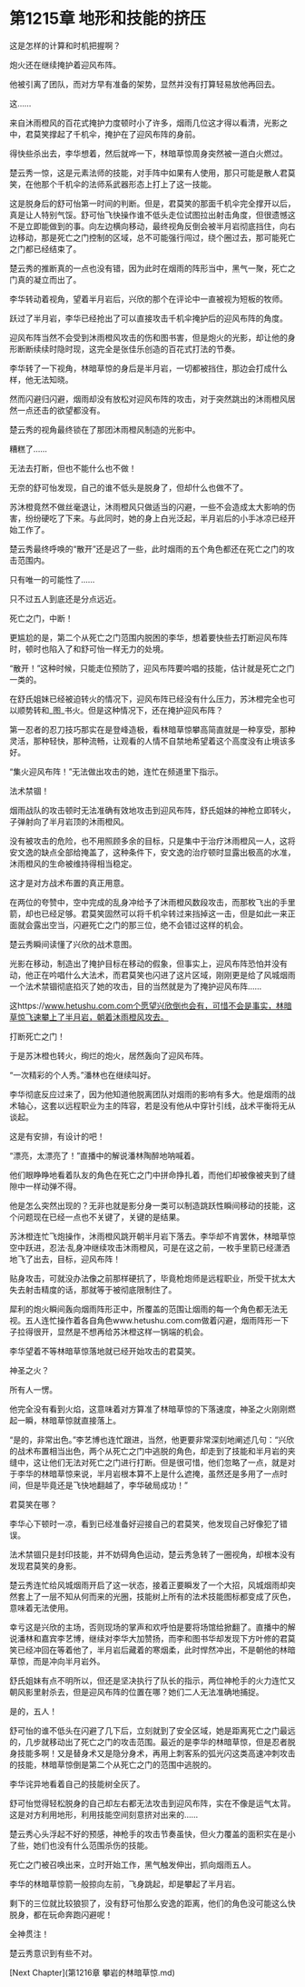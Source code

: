 # 第1215章 地形和技能的挤压

这是怎样的计算和时机把握啊？

炮火还在继续掩护着迎风布阵。

他被引离了团队，而对方早有准备的架势，显然并没有打算轻易放他再回去。

这……

来自沐雨橙风的百花式掩护力度顿时小了许多，烟雨几位这才得以看清，光影之中，君莫笑撑起了千机伞，掩护在了迎风布阵的身前。

得快些杀出去，李华想着，然后就哗一下，林暗草惊周身突然被一道白火燃过。

楚云秀一惊，这是元素法师的技能，对手阵中如果有人使用，那只可能是散人君莫笑，在他那个千机伞的法师系武器形态上打上了这一技能。

这是脱身后的舒可怡第一时间的判断。但是，君莫笑的那面千机伞完全撑开以后，真是让人特别气馁。舒可怡飞快操作谁不低头走位试图拉出射击角度，但很遗憾这不是立即能做到的事。向左边横向移动，最终视角反倒会被半月岩彻底挡住，向右边移动，那是死亡之门控制的区域，总不可能强行闯过，绕个圈过去，那可能死亡之门都已经结束了。

楚云秀的推断真的一点也没有错，因为此时在烟雨的阵形当中，黑气一聚，死亡之门真的凝立而出了。

李华转动着视角，望着半月岩后，兴欣的那个在评论中一直被视为短板的牧师。

跃过了半月岩，李华已经抢出了可以直接攻击千机伞掩护后的迎风布阵的角度。

迎风布阵当然不会受到沐雨橙风攻击的伤和图书害，但是炮火的光影，却让他的身形断断续续时隐时现，这完全是张佳乐创造的百花式打法的节奏。

李华转了一下视角，林暗草惊的身后是半月岩，一切都被挡住，那边会打成什么样，他无法知晓。

然而闪避归闪避，烟雨却没有放松对迎风布阵的攻击，对于突然跳出的沐雨橙风居然一点还击的欲望都没有。

楚云秀的视角最终锁在了那团沐雨橙风制造的光影中。

糟糕了……

无法去打断，但也不能什么也不做！

无奈的舒可怡发现，自己的谁不低头是脱身了，但却什么也做不了。

苏沐橙竟然不做丝毫退让，沐雨橙风只做适当的闪避，一些不会造成太大影响的伤害，纷纷硬吃了下来。与此同时，她的身上白光泛起，半月岩后的小手冰凉已经开始工作了。

楚云秀最终呼唤的“散开”还是迟了一些，此时烟雨的五个角色都还在死亡之门的攻击范围内。

只有唯一的可能性了……

只不过五人到底还是分点远近。

死亡之门，中断！

更尴尬的是，第二个从死亡之门范围内脱困的李华，想着要快些去打断迎风布阵时，顿时也陷入了和舒可怡一样无力的处境。

“散开！”这种时候，只能走位预防了，迎风布阵要吟唱的技能，估计就是死亡之门一类的。

在舒氏姐妹已经被迫转火的情况下，迎风布阵已经没有什么压力，苏沐橙完全也可以顺势转和_图_书火。但是这种情况下，还在掩护迎风布阵？

第一忍者的忍刀技巧那实在是登峰造极，看林暗草惊攀高简直就是一种享受，那种灵活，那种轻快，那种流畅，让观看的人情不自禁地希望着这个高度没有止境该多好。

“集火迎风布阵！”无法做出攻击的她，连忙在频道里下指示。

法术禁锢！

烟雨战队的攻击顿时无法准确有效地攻击到迎风布阵，舒氏姐妹的神枪立即转火，子弹射向了半月岩顶的沐雨橙风。

没有被攻击的危险，也不用照顾多余的目标，只是集中于治疗沐雨橙风一人，这将安文逸的缺点全部给掩盖了，这种条件下，安文逸的治疗顿时显露出极高的水准，沐雨橙风的生命被维持得相当稳定。

这才是对方战术布置的真正用意。

在两位的夸赞中，空中完成的乱身冲给予了沐雨橙风数段攻击，而那枚飞出的手里箭，却也已经足够。君莫笑固然可以将千机伞转过来挡掉这一击，但是如此一来正面就会露出空当，闪避死亡之门的那三位，绝不会错过这样的机会。

楚云秀瞬间读懂了兴欣的战术意图。

光影在移动，制造出了掩护目标在移动的假象，但事实上，迎风布阵恐怕并没有动，他正在吟唱什么大法术，而君莫笑也闪进了这片区域，刚刚更是给了风城烟雨一个法术禁锢彻底掐灭了她的攻击，目的当然就是为了掩护迎风布阵……

这https://www.hetushu.com.com个愿望兴欣倒也会有，可惜不会是事实，林暗草惊飞速攀上了半月岩，朝着沐雨橙风攻去。

打断死亡之门！

于是苏沐橙也转火，绚烂的炮火，居然轰向了迎风布阵。

“一次精彩的个人秀。”潘林也在继续叫好。

李华彻底反应过来了，因为他知道他脱离团队对烟雨的影响有多大。他是烟雨的战术轴心，这套以远程职业为主的阵容，若是没有他从中穿针引线，战术平衡将无从谈起。

这是有安排，有设计的吧！

“漂亮，太漂亮了！”直播中的解说潘林陶醉地呐喊着。

他们眼睁睁地看着队友的角色在死亡之门中拼命挣扎着，而他们却被像被夹到了缝隙中一样动弹不得。

他是怎么突然出现的？无非也就是影分身一类可以制造跳跃性瞬间移动的技能，这个问题现在已经一点也不关键了，关键的是结果。

苏沐橙连忙飞炮操作，沐雨橙风跳开朝半月岩下落去。李华却不肯罢休，林暗草惊空中跃进，忍法·乱身冲继续攻击沐雨橙风，可是在这之前，一枚手里箭已经潇洒地飞了出去，目标，迎风布阵！

贴身攻击，可就没办法像之前那样硬抗了，毕竟枪炮师是远程职业，所受干扰太大失去射击精度的话，那就等于被彻底限制住了。

犀利的炮火瞬间轰向烟雨阵形正中，所覆盖的范围让烟雨的每一个角色都无法无视。五人连忙操作着各自角色www.hetushu.com.com做着闪避，烟雨阵形一下子拉得很开，显然是不想再给苏沐橙这样一锅端的机会。

李华望着不等林暗草惊落地就已经开始攻击的君莫笑。

神圣之火？

所有人一愣。

他完全没有看到火焰，这意味着对方算准了林暗草惊的下落速度，神圣之火刚刚燃起一瞬，林暗草惊就直接落上。

“是的，非常出色。”李艺博也连忙跟进，当然，他更要非常深刻地阐述几句：“兴欣的战术布置相当出色，两个从死亡之门中逃脱的角色，却走到了技能和半月岩的夹缝中，这让他们无法对死亡之门进行打断。但是很可惜，他们忽略了一点，就是对于李华的林暗草惊来说，半月岩根本算不上是什么遮掩，虽然还是多用了一点时间，但是毕竟还是飞快地翻越了，李华破局成功！”

君莫笑在哪？

李华心下顿时一凉，看到已经准备好迎接自己的君莫笑，他发现自己好像犯了错误。

法术禁锢只是封印技能，并不妨碍角色运动，楚云秀急转了一圈视角，却根本没有发现君莫笑的身影。

楚云秀连忙给风城烟雨开启了这一状态，接着正要瞬发了一个大招，风城烟雨却突然套上了一层不知从何而来的光圈，技能树上所有的法术技能图标都变成了灰色，意味着无法使用。

幸亏这是兴欣的主场，否则现场的掌声和欢呼怕是要将场馆给掀翻了。直播中的解说潘林和嘉宾李艺博，继续对李华大加赞扬，而李和图书华却发现下方叶修的君莫笑已经冲回在等着他了，半月岩后藏着的寒烟柔，此时悍然冲出，不是朝他的林暗草惊，而是冲向半月岩外。

舒氏姐妹有点不明所以，但还是坚决执行了队长的指示，两位神枪手的火力连忙又朝风影里射杀去，但是迎风布阵的位置在哪？她们二人无法准确地捕捉。

是的，五人！

舒可怡的谁不低头在闪避了几下后，立刻就到了安全区域，她是距离死亡之门最远的，几步就移动出了死亡之门的攻击范围。最近的是李华的林暗草惊，但是忍者脱身技能多啊！又是替身术又是隐分身术，再用上刺客系的弧光闪这类高速冲刺攻击的技能，林暗草惊倒是第二个从死亡之门的范围中逃脱的。

李华诧异地看着自己的技能树全灰了。

舒可怡觉得轻松脱身的自己却左右都无法攻击到迎风布阵，实在不像是运气太背。这是对方利用地形，利用技能空间刻意挤对出来的……

楚云秀心头浮起不好的预感，神枪手的攻击节奏虽快，但火力覆盖的面积实在是小了些，她们也没有什么范围杀伤的技能。

死亡之门被召唤出来，立时开始工作，黑气触发伸出，抓向烟雨五人。

李华的林暗草惊箭一般掠向左前，飞身跳起，却是攀起了半月岩。

剩下的三位就比较狼狈了，没有舒可怡那么安逸的距离，他们的角色没可能这么快脱身，都在玩命奔跑闪避呢！

全神贯注！

楚云秀意识到有些不对。



[Next Chapter](第1216章 攀岩的林暗草惊.md)